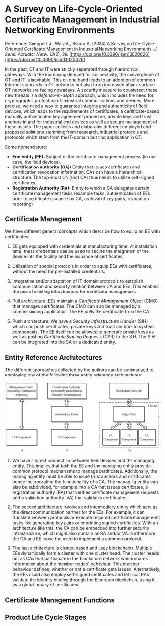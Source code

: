 # A Survey on Life-Cycle-Oriented Certificate Management in Industrial Networking Environments

Reference: Goeppert J., Walz A., Sikora A. (2024) A Survey on Life-Cycle-Oriented Certificate Management in Industrial Networking Environments. *J. Sens. Actuator Netw. 13*(2), 26. [https://doi.org/10.3390/jsan13020026](https://doi.org/10.3390/jsan13020026)


In the past, OT and IT were strictly separated through hierarchical gateways. With the increasing demand for connectivity, the convergence of OT and IT is inevitable. This on one hand leads to an adoption of common Internet standards in OT networks but also to an increased attack surface OT networks are facing nowadays. A security measure to counteract these new threats is a *defense-in-depth* approach, which includes the need for cryptographic protection of industrial communications and devices. More precise, we need a way to guarantee integrity and authenticity of field devices, which leads to the requirements of certificates, a certificate-based mutually authenticated key agreement procedure, private keys and trust anchors in and for industrial end devices as well as secure management of these assets. The paper collects and elaborates different employed and proposed solutions stemming from reasearch, industrial protocols and protocols which stem from the IT-domain but find application in OT.

Some nomenclature:

- **End entity (EE):** Subject of the certificate management process (in our case, the field devices).
- **Certification authority (CA):** Entity that issues certificates and certification revocation information. CAs can have a hierarchical structure. The top-most CA (root CA) thus needs to utilize self-signed certificates. 
- **Registration Authority (RA):** Entity to which a CA delegates certain certificate management tasks (example tasks: authentication of EEs prior to certificate issuance by CA, archival of key pairs, revocation reporting)

## Certificate Management

We have different general concepts which describe how to equip an EE with certificates:

1. EE gets equipped with credentials at manufacturing time. At installation time, these credentials can be used to secure the integration of the device into the facility and the issuance of certificates.

1. Utilization of special protocols in order to equip EEs with certificates, without the need for pre-installed credentials.

1. Integration and/or adaptation of IT domain protocols to establish communication and security relation between CA and EEs. This enables the use of existing infrastructure for certificate management.

1. Pull architecture: EEs maintain a *Certificate Management Object* (CMO) that manages certificates. The CMO can also be managed by a commissioning application. The EE *pulls* the certificate from the CA.

1. Push architecture: We have a *Security Infrastructure Handler* (SIH) which can push certificates, private keys and trust anchors to system components. The EE itself can be allowed to generate private keys as well as posting *Certificate Signing Requests* (CSR) to the SIH. The SIH can be integrated into the CA or a dedicated entity.

## Entity Reference Architectures

The different approaches collected by the authors can be summarized to employing one of the following three entity reference architectures:

![Figure 6 from the original paper](./architectures.png)

1. We have a direct connection between field devices and the managing entity. This implies that both the EE and the managing entity provide common protocol mechanisms to manage certificates. Additionally, the managing entity must be able to issue trust anchors and certificates hence incorporating the functionallity of a CA. The managing entity can also be subdivided, for example into a CA that issues certifcates, a registration authority (RA) that verifies certificate management requests and a validation authority (VA) that validates certificates.

1. The second architecture involves and intermediary entity which acts as the direct communication partner for the EEs. For example, it can translate between protocols or execute required certificate management tasks like generating key pairs or imprinting signed certificates. With an architecture like this, the CA can be embedded into further security infrastructure, which might also contain an RA and/or VA. Furthermore, the CA and EE loose the need to implement a common protocol.

1. The last architecture is cluster-based and uses blockchains. Multiple EEs dynamically form a cluster with one cluster head. The cluster heads act as CAs that participate in the blockchain network which shares information about the member nodes' behaviour. This member behaviour defines, whether or not a certificate gets issued. Alternatively, the EEs could also employ self-signed certificates and let local RAs validate the identity binding through the Ethereum blockchain, using it as a global notary of certificates.

## Certificate Management Functions

## Product Life Cycle Stages







 